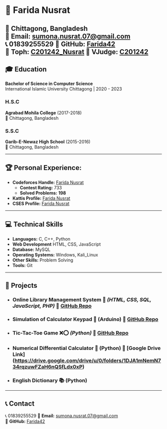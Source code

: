 # 🚀 Farida Nusrat

📍 Chittagong, Bangladesh  
📧 **Email:** sumona.nusrat.07@gmail.com  
📞 01839255529
🔗 **GitHub:** [Farida42](https://github.com/Farida42)  
🔗 **Toph:** [C201242_Nusrat](https://toph.co/u/C201242_Nusrat)
🔗 **VJudge:** [C201242](https://vjudge.net/user/C201242)
---

## 🎓 Education

**Bachelor of Science in Computer Science**  
International Islamic University Chittagong | 2020 - 2023  

### H.S.C  
**Agrabad Mohila College** (2017-2018)  
📍 Chittagong, Bangladesh  

### S.S.C  
**Garib-E-Newaz High School** (2015-2016)  
📍 Chittagong, Bangladesh  

---

## 🏆 Personal Experience:
- **Codeforces Handle:** [Farida Nusrat](https://codeforces.com/profile/c201242)  
  - **Contest Rating:** 733  
  - **Solved Problems:** **198**  
- **Kattis Profile:** [Farida Nusrat](https://open.kattis.com/users/farida-nusrat)  
- **CSES Profile:** [Farida Nusrat](https://cses.fi/user/99559)  
---

## 💻 Technical Skills

- **Languages:** C, C++, Python
- **Web Development** HTML, CSS, JavaScript
- **Database:** MySQL
- **Operating Systems:** Windows, Kali_Linux
- **Other Skills:** Problem Solving  
- **Tools:** Git  

---

## 🚀 Projects
- ### **Online Library Management System** 🌱 _(HTML, CSS, SQL, JavaScript, PHP)_ 🔗 **[GitHub Repo](https://github.com/Farida42/Library-Management-System)**  
- ### **Simulation of Calculator Keypad** 🔢 (Arduino)  🔗 **[GitHub Repo](https://github.com/Farida42/EEE_project_calculator)**
- ### **Tic-Tac-Toe Game** ❌⭕ _(Python)_  🔗 **[GitHub Repo](https://github.com/Farida42/Software-Engineering-Lab/tree/main/Project%20without%20framework)**
- ### **Numerical Differential Calculator** 🔢 (Python)  🔗 **[Google Drive Link] (https://drive.google.com/drive/u/0/folders/1DJA1mNemN734rqzuwFZaH6nQSfLdx0xP)**
- ###  **English Dictionary** 📚 (Python)  
---

## 📞 Contact  
📞 01839255529
📧 **Email:** sumona.nusrat.07@gmail.com  
🔗 **GitHub:** [Farida42](https://github.com/Farida42)  
